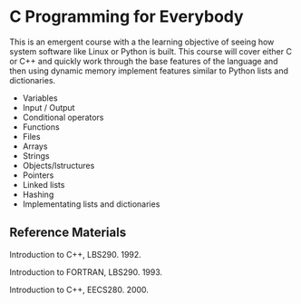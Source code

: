 
C Programming for Everybody
===========================

This is an emergent course with a the learning objective of seeing how system software
like Linux or Python is built.  This course will cover either C or C++ and quickly work through
the base features of the language and then using dynamic memory implement features similar to 
Python lists and dictionaries.

* Variables
* Input / Output
* Conditional operators
* Functions
* Files
* Arrays
* Strings
* Objects/lstructures
* Pointers
* Linked lists
* Hashing
* Implementating lists and dictionaries


Reference Materials
------------------

Introduction to C++, LBS290. 1992.

Introduction to FORTRAN, LBS290. 1993.

Introduction to C++, EECS280. 2000.

